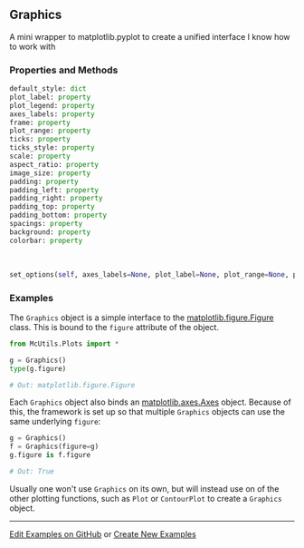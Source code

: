 ## <a id="McUtils.Plots.Graphics.Graphics">Graphics</a>
A mini wrapper to matplotlib.pyplot to create a unified interface I know how to work with

### Properties and Methods
```python
default_style: dict
plot_label: property
plot_legend: property
axes_labels: property
frame: property
plot_range: property
ticks: property
ticks_style: property
scale: property
aspect_ratio: property
image_size: property
padding: property
padding_left: property
padding_right: property
padding_top: property
padding_bottom: property
spacings: property
background: property
colorbar: property
```
<a id="McUtils.Plots.Graphics.Graphics.set_options">&nbsp;</a>
```python
set_options(self, axes_labels=None, plot_label=None, plot_range=None, plot_legend=None, frame=None, ticks=None, scale=None, padding=None, spacings=None, ticks_style=None, image_size=None, aspect_ratio=None, background=None, colorbar=None, prolog=None, epilog=None, **parent_opts): 
```

### Examples
The `Graphics` object is a simple interface to the [matplotlib.figure.Figure
](https://matplotlib.org/3.1.1/api/_as_gen/matplotlib.figure.Figure.html#matplotlib.figure.Figure) class. 
This is bound to the `figure` attribute of the object.

```python
from McUtils.Plots import *

g = Graphics()
type(g.figure)

# Out: matplotlib.figure.Figure
```

Each `Graphics` object also binds an [matplotlib.axes.Axes](https://matplotlib.org/3.1.1/api/axes_api.html#the-axes-class) object.
Because of this, the framework is set up so that multiple `Graphics` objects can
 use the same underlying `figure`:
 
 ```python
g = Graphics()
f = Graphics(figure=g)
g.figure is f.figure

# Out: True
```

Usually one won't use `Graphics` on its own, but will instead use on of the
other plotting functions, such as `Plot` or `ContourPlot` to create a
`Graphics` object.

___

[Edit Examples on GitHub](https://github.com/McCoyGroup/References/edit/gh-pages/Documentation/examples/McUtils/Plots/Graphics/Graphics.md) or 
[Create New Examples](https://github.com/McCoyGroup/References/new/gh-pages/?filename=Documentation/examples/McUtils/Plots/Graphics/Graphics.md)
